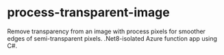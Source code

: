 # process-transparent-image
Remove transparency from an image with process pixels for smoother edges of semi-transparent pixels. .Net8-isolated Azure function app using C#. 
